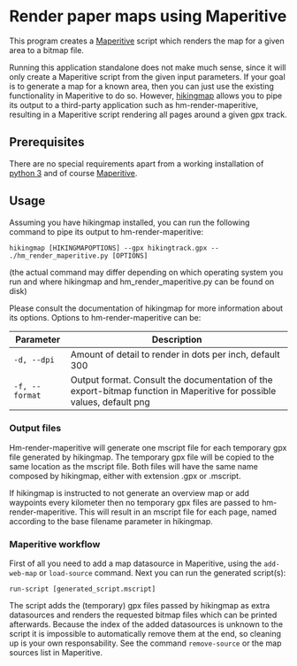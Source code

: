 # Render paper maps using Maperitive

This program creates a [Maperitive](http://maperitive.net/) script which renders the map for a given area to a bitmap file.

Running this application standalone does not make much sense, since it will only create a Maperitive script from the given input parameters. If your goal is to generate a map for a known area, then you can just use the existing functionality in Maperitive to do so.
However, [hikingmap](https://github.com/roelderickx/hikingmap) allows you to pipe its output to a third-party application such as hm-render-maperitive, resulting in a Maperitive script rendering all pages around a given gpx track.

## Prerequisites

There are no special requirements apart from a working installation of [python 3](https://www.python.org/) and of course [Maperitive](http://maperitive.net/).

## Usage

Assuming you have hikingmap installed, you can run the following command to pipe its output to hm-render-maperitive:

`hikingmap [HIKINGMAPOPTIONS] --gpx hikingtrack.gpx -- ./hm_render_maperitive.py [OPTIONS]`

(the actual command may differ depending on which operating system you run and where hikingmap and hm_render_maperitive.py can be found on disk)

Please consult the documentation of hikingmap for more information about its options. Options to hm-render-maperitive can be:

| Parameter | Description
| --------- | -----------
| `-d, --dpi` | Amount of detail to render in dots per inch, default 300
| `-f, --format` | Output format. Consult the documentation of the export-bitmap function in Maperitive for possible values, default png

### Output files

Hm-render-maperitive will generate one mscript file for each temporary gpx file generated by hikingmap. The temporary gpx file will be copied to the same location as the mscript file. Both files will have the same name composed by hikingmap, either with extension .gpx or .mscript.

If hikingmap is instructed to not generate an overview map or add waypoints every kilometer then no temporary gpx files are passed to hm-render-maperitive. This will result in an mscript file for each page, named according to the base filename parameter in hikingmap.

### Maperitive workflow

First of all you need to add a map datasource in Maperitive, using the `add-web-map` or `load-source` command. Next you can run the generated script(s):

`run-script [generated_script.mscript]`

The script adds the (temporary) gpx files passed by hikingmap as extra datasources and renders the requested bitmap files which can be printed afterwards. Because the index of the added datasources is unknown to the script it is impossible to automatically remove them at the end, so cleaning up is your own responsability. See the command `remove-source` or the map sources list in Maperitive.

